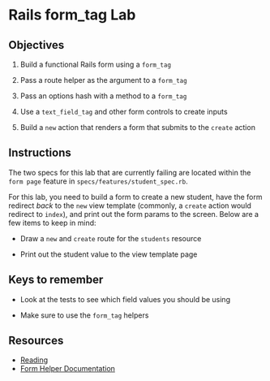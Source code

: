 # Rails form_tag Lab

## Objectives

1. Build a functional Rails form using a `form_tag`

2. Pass a route helper as the argument to a `form_tag`

3. Pass an options hash with a method to a `form_tag`

4. Use a `text_field_tag` and other form controls to create inputs

5. Build a `new` action that renders a form that submits to the `create` action

## Instructions

The two specs for this lab that are currently failing are located within the
`form page` feature in `specs/features/student_spec.rb`.

For this lab, you need to build a form to create a new student, have the form
redirect _back_ to the `new` view template (commonly, a `create` action would
redirect to `index`), and print out the form params to the screen.  Below are a
few items to keep in mind:

* Draw a `new` and `create` route for the `students` resource

* Print out the student value to the view template page

## Keys to remember

* Look at the tests to see which field values you should be using

* Make sure to use the `form_tag` helpers

## Resources

* [Reading](https://github.com/learn-co-curriculum/rails-form_tag-readme)
* [Form Helper Documentation](http://api.rubyonrails.org/classes/ActionView/Helpers/FormTagHelper.html)
